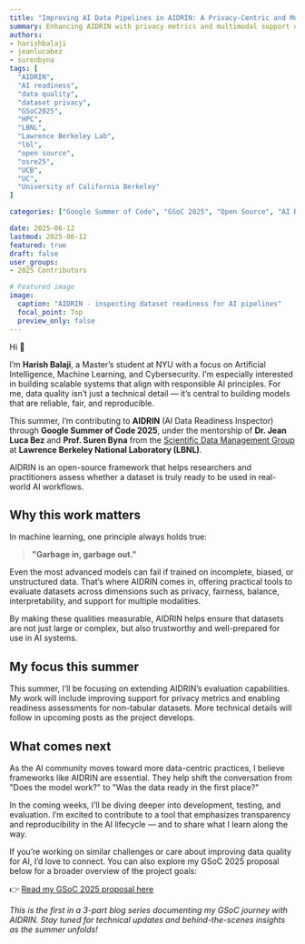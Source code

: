```yaml
---
title: "Improving AI Data Pipelines in AIDRIN: A Privacy-Centric and Multimodal Expansion"
summary: Enhancing AIDRIN with privacy metrics and multimodal support under mentorship from LBNL researchers as part of GSoC 2025.
authors: 
- harishbalaji
- jeanlucabez
- surenbyna
tags: [
  "AIDRIN",
  "AI readiness",
  "data quality",
  "dataset privacy",
  "GSoC2025",
  "HPC",
  "LBNL",
  "Lawrence Berkeley Lab",
  "lbl",
  "open source",
  "osre25",
  "UCB",
  "UC",
  "University of California Berkeley"
]

categories: ["Google Summer of Code", "GSoC 2025", "Open Source", "AI Readiness"]

date: 2025-06-12
lastmod: 2025-06-12
featured: true
draft: false
user_groups:
- 2025 Contributors

# Featured image
image:
  caption: "AIDRIN - inspecting dataset readiness for AI pipelines"
  focal_point: Top
  preview_only: false
---
```


Hi 👋

I’m **Harish Balaji**, a Master’s student at NYU with a focus on Artificial Intelligence, Machine Learning, and Cybersecurity. I’m especially interested in building scalable systems that align with responsible AI principles. For me, data quality isn’t just a technical detail — it’s central to building models that are reliable, fair, and reproducible.

This summer, I’m contributing to **AIDRIN** (AI Data Readiness Inspector) through **Google Summer of Code 2025**, under the mentorship of **Dr. Jean Luca Bez** and **Prof. Suren Byna** from the [Scientific Data Management Group](https://crd.lbl.gov/divisions/scidata/sdm/) at **Lawrence Berkeley National Laboratory (LBNL)**.

AIDRIN is an open-source framework that helps researchers and practitioners assess whether a dataset is truly ready to be used in real-world AI workflows.

## Why this work matters

In machine learning, one principle always holds true:  
> **"Garbage in, garbage out."**

Even the most advanced models can fail if trained on incomplete, biased, or unstructured data. That’s where AIDRIN comes in, offering practical tools to evaluate datasets across dimensions such as privacy, fairness, balance, interpretability, and support for multiple modalities.

By making these qualities measurable, AIDRIN helps ensure that datasets are not just large or complex, but also trustworthy and well-prepared for use in AI systems.

## My focus this summer

This summer, I’ll be focusing on extending AIDRIN’s evaluation capabilities. My work will include improving support for privacy metrics and enabling readiness assessments for non-tabular datasets. More technical details will follow in upcoming posts as the project develops.

## What comes next

As the AI community moves toward more data-centric practices, I believe frameworks like AIDRIN are essential. They help shift the conversation from "Does the model work?" to "Was the data ready in the first place?"

In the coming weeks, I’ll be diving deeper into development, testing, and evaluation. I’m excited to contribute to a tool that emphasizes transparency and reproducibility in the AI lifecycle — and to share what I learn along the way.

If you’re working on similar challenges or care about improving data quality for AI, I’d love to connect. You can also explore my GSoC 2025 proposal below for a broader overview of the project goals:

👉 [Read my GSoC 2025 proposal here](https://drive.google.com/file/d/1RUyU2fHkc8GZ9vTj5SUr6jj84ZaRUvNt/view)

*This is the first in a 3-part blog series documenting my GSoC journey with AIDRIN. Stay tuned for technical updates and behind-the-scenes insights as the summer unfolds!*

